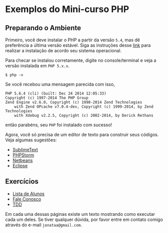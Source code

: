 # Exemplos do Mini-curso PHP

## Preparando o Ambiente

Primeiro, você deve instalar o PHP a partir da versão ```5.4```, mas dê preferência a última versão estável. Siga as instruções desse [link](http://br.phptherightway.com/#comecando) para realizar a instalação de acordo seu sistema operacional.

Para checar se instalou corretamente, digite no console/terminal e veja a versão instalada em ```PHP 5.x.x```.

```shell
$ php -v
```

Se você recebou uma mensagem parecida com isso,

```shell
PHP 5.6.4 (cli) (built: Dec 24 2014 12:05:33) 
Copyright (c) 1997-2014 The PHP Group
Zend Engine v2.6.0, Copyright (c) 1998-2014 Zend Technologies
    with Zend OPcache v7.0.4-dev, Copyright (c) 1999-2014, by Zend Technologies
    with Xdebug v2.2.5, Copyright (c) 2002-2014, by Derick Rethans
```

então parabéns, seu ```PHP``` foi instalado com sucesso!

Agora, você só precisa de um editor de texto para construir seus códigos. Veja algumas sugestões:

* [SublimeText](http://www.sublimetext.com/)
* [PHPStorm](https://www.jetbrains.com/phpstorm/)
* [Netbeans](https://netbeans.org/features/php/)
* [Eclipse](https://eclipse.org/pdt/)

## Exercícios

* [Lista de Alunos](https://github.com/jonataa/php-siecomp-2015/tree/master/exemplos/lista-alunos)
* [Fale Conosco](https://github.com/jonataa/php-siecomp-2015/tree/master/exemplos/fale-conosco)
* [TDD](https://github.com/jonataa/php-siecomp-2015/tree/master/exemplos/TDD)

Em cada uma dessas páginas existe um texto mostrando como executar cada um deles. Se tiver qualquer dúvida, por favor entre em contato comigo através do e-mail ```jonataa@gmail.com```.

